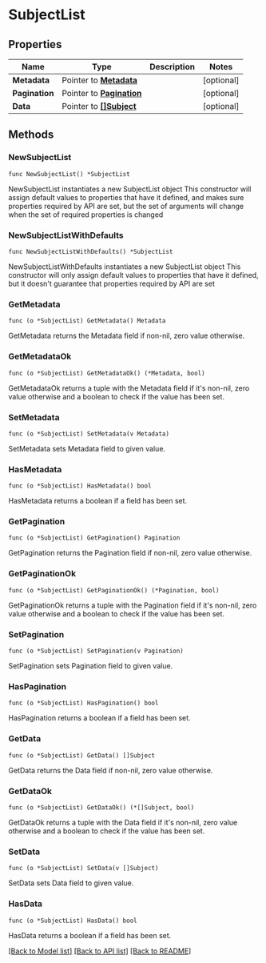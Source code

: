 # SubjectList

## Properties

Name | Type | Description | Notes
------------ | ------------- | ------------- | -------------
**Metadata** | Pointer to [**Metadata**](Metadata.md) |  | [optional] 
**Pagination** | Pointer to [**Pagination**](Pagination.md) |  | [optional] 
**Data** | Pointer to [**[]Subject**](Subject.md) |  | [optional] 

## Methods

### NewSubjectList

`func NewSubjectList() *SubjectList`

NewSubjectList instantiates a new SubjectList object
This constructor will assign default values to properties that have it defined,
and makes sure properties required by API are set, but the set of arguments
will change when the set of required properties is changed

### NewSubjectListWithDefaults

`func NewSubjectListWithDefaults() *SubjectList`

NewSubjectListWithDefaults instantiates a new SubjectList object
This constructor will only assign default values to properties that have it defined,
but it doesn't guarantee that properties required by API are set

### GetMetadata

`func (o *SubjectList) GetMetadata() Metadata`

GetMetadata returns the Metadata field if non-nil, zero value otherwise.

### GetMetadataOk

`func (o *SubjectList) GetMetadataOk() (*Metadata, bool)`

GetMetadataOk returns a tuple with the Metadata field if it's non-nil, zero value otherwise
and a boolean to check if the value has been set.

### SetMetadata

`func (o *SubjectList) SetMetadata(v Metadata)`

SetMetadata sets Metadata field to given value.

### HasMetadata

`func (o *SubjectList) HasMetadata() bool`

HasMetadata returns a boolean if a field has been set.

### GetPagination

`func (o *SubjectList) GetPagination() Pagination`

GetPagination returns the Pagination field if non-nil, zero value otherwise.

### GetPaginationOk

`func (o *SubjectList) GetPaginationOk() (*Pagination, bool)`

GetPaginationOk returns a tuple with the Pagination field if it's non-nil, zero value otherwise
and a boolean to check if the value has been set.

### SetPagination

`func (o *SubjectList) SetPagination(v Pagination)`

SetPagination sets Pagination field to given value.

### HasPagination

`func (o *SubjectList) HasPagination() bool`

HasPagination returns a boolean if a field has been set.

### GetData

`func (o *SubjectList) GetData() []Subject`

GetData returns the Data field if non-nil, zero value otherwise.

### GetDataOk

`func (o *SubjectList) GetDataOk() (*[]Subject, bool)`

GetDataOk returns a tuple with the Data field if it's non-nil, zero value otherwise
and a boolean to check if the value has been set.

### SetData

`func (o *SubjectList) SetData(v []Subject)`

SetData sets Data field to given value.

### HasData

`func (o *SubjectList) HasData() bool`

HasData returns a boolean if a field has been set.


[[Back to Model list]](../README.md#documentation-for-models) [[Back to API list]](../README.md#documentation-for-api-endpoints) [[Back to README]](../README.md)


